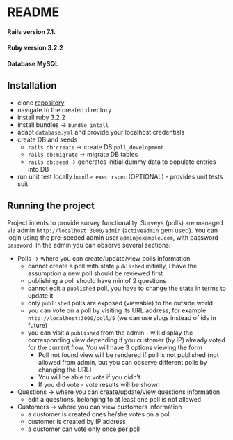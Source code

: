 # README
#### Rails version 7.1.
#### Ruby version 3.2.2
#### Database MySQL

## Installation
* clone [repository](https://github.com/mlefterov86/rock_paper_scissors)
* navigate to the created directory
* install ruby 3.2.2
* install bundles -> `bundle intall`
* adapt `database.yml` and provide your localhost credentials
* create DB and seeds
  * `rails db:create` -> create DB `poll_development`
  * `rails db:migrate` -> migrate DB tables
  * `rails db:seed` -> generates initial dummy data to populate entries into DB
* run unit test locally `bundle exec rspec` (OPTIONAL) - provides unit tests suit

## Running the project
Project intents to provide survey functionality.
Surveys (polls) are managed via admin `http://localhost:3000/admin` (`activeadmin` gem used).
You can login using the pre-seeded admin user `admin@example.com`, with password `password`.
In the admin you can observe several sections:
* Polls -> where you can create/update/view polls information
  * cannot create a poll with state `published` initially, I have the assumption a new poll should be reviewed first
  * publishing a poll should have min of 2 questions
  * cannot edit a `published` poll, you have to change the state in terms to update it
  * only `published` polls are exposed (viewable) to the outside world
  * you can vote on a poll by visiting its URL address, for example `http://localhost:3000/poll/5` (we can use slugs instead of ids in future)
  * you can visit a `published` from the admin - will display the corresponding view depending if you customer (by IP) already voted for the current flow. You will have 3 options viewing the form
    * Poll not found view will be rendered if poll is not published (not allowed from admin, but you can observe different polls by changing the URL)
    * You will be able to vote if you didn't
    * If you did vote - vote results will be shown
* Questions -> where you can create/update/view questions information
  * edit a questions, belonging to at least one poll is not allowed
* Customers -> where you can view customers information
  * a customer is created ones he/she votes on a poll
  * customer is created by IP address
  * a customer can vote only once per poll
